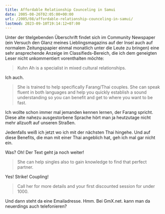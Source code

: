 ```yaml
---
title: Affordable Relationship Counceling in Samui
date: 2005-08-26T02:05:00+00:00
url: /2005/08/affordable-relationship-counceling-in-samui/
lastmod: 2023-09-10T19:14:12+07:00
---
```

Unter der titelgebenden Überschrift findet sich im Community Newspaper (ein Versuch den Glanz meines Lieblingsmagazins auf der Insel auch auf normalem Zeitungspapier einmal monatlich unter die Leute zu bringen) eine sehr ansprechende Anzeige im Classifieds-Bereich, die ich dem geneigten Leser nicht unkommentiert vorenthalten möchte:

> Kuhn Ah is a specialist in mixed cultural relationships.

Ich auch.

> She is trained to help specifically Farang/Thai couples. She can speak fluent in both languages and help you quickly establish a sound understanding so you can benefit and get to where you want to be fast.

Ich wollte schon immer mal jemanden kennen lernen, der Farang spricht. Diese alte nahezu ausgestorbene Sprache hört man ja heutzutage nicht mehr allzuoft auf unseren Straßen.

Jedenfalls weiß ich jetzt wo ich mit der nächsten Thai hingehe. Und auf diese Benefits, die man mit einer Thai angeblich hat, geh ich mal gar nicht ein.

Was? Oh! Der Text geht ja noch weiter!

> She can help singles also to gain knowledge to find that perfect partner.

Yes! Strike! Coupling!

> Call her for more details and your first discounted session for under 1000.

Und dann steht da eine Emailadresse. Hmm. Bei GmX.net. kann man da neuerdings auch telefonieren?
